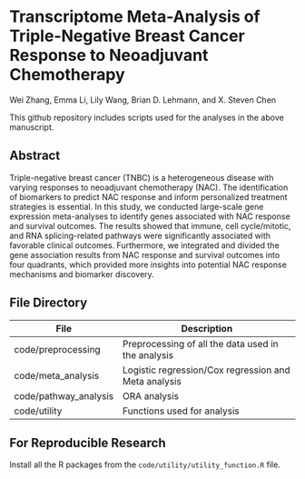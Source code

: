 # Transcriptome Meta-Analysis of Triple-Negative Breast Cancer Response to Neoadjuvant Chemotherapy

Wei Zhang,  Emma Li, Lily Wang, Brian D. Lehmann, and X. Steven Chen

This github repository includes scripts used for the analyses in the above manuscript.



## Abstract

Triple-negative breast cancer (TNBC) is a heterogeneous disease with varying responses to neoadjuvant chemotherapy (NAC). The identification of biomarkers to predict NAC response and inform personalized treatment strategies is essential. In this study, we conducted large-scale gene expression meta-analyses to identify genes associated with NAC response and survival outcomes. The results showed that immune, cell cycle/mitotic, and RNA splicing-related pathways were significantly associated with favorable clinical outcomes. Furthermore, we integrated and divided the gene association results from NAC response and survival outcomes into four quadrants, which provided more insights into potential NAC response mechanisms and biomarker discovery.



## File Directory

| File                  | Description                                          |
| --------------------- | ---------------------------------------------------- |
| code/preprocessing    | Preprocessing of all the data used in the analysis   |
| code/meta_analysis    | Logistic regression/Cox regression and Meta analysis |
| code/pathway_analysis | ORA analysis                                         |
| code/utility          | Functions used for analysis                          |



## For Reproducible Research

Install all the R packages from the `code/utility/utility_function.R` file.

